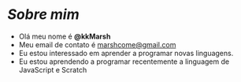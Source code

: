 # _Sobre mim_
- Olá meu nome é **@kkMarsh**
- Meu email de contato é marshcome@gmail.com
- Eu estou interessado em aprender a programar novas linguagens.
- Eu estou aprendendo a programar recentemente a linguagem de JavaScript e Scratch
